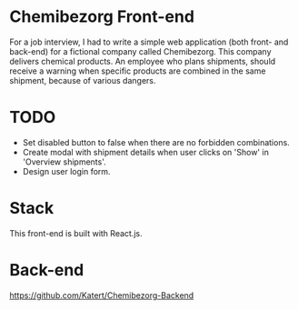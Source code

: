 # Chemibezorg Front-end
For a job interview, I had to write a simple web application (both front- and back-end) for a fictional company called Chemibezorg.
This company delivers chemical products. An employee who plans shipments, should receive a warning when specific products are combined in the same shipment, 
because of various dangers.

# TODO

- Set disabled button to false when there are no forbidden combinations.
- Create modal with shipment details when user clicks on 'Show' in 'Overview shipments'.
- Design user login form.

# Stack
This front-end is built with React.js. 

# Back-end
https://github.com/Katert/Chemibezorg-Backend
